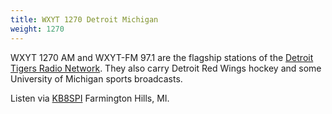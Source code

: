 ```yaml
---
title: WXYT 1270 Detroit Michigan
weight: 1270
---
```

WXYT 1270 AM and WXYT-FM 97.1 are the flagship stations of
the [Detroit Tigers Radio Network]. They also carry Detroit
Red Wings hockey and some University of Michigan sports broadcasts.

Listen via [KB8SPI] Farmington Hills, MI.

[KB8SPI]:http://misdr.duckdns.org/?f=1270.00amz10
[Detroit Tigers Radio Network]:https://en.wikipedia.org/wiki/Detroit_Tigers_Radio_Network
